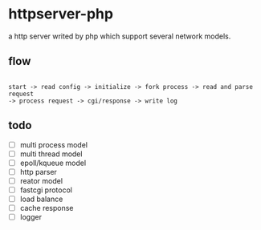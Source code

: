 # httpserver-php

a http server writed by php which support several network models.

## flow

```

start -> read config -> initialize -> fork process -> read and parse request 
-> process request -> cgi/response -> write log

``` 

## todo

- [ ] multi process model
- [ ] multi thread model
- [ ] epoll/kqueue model
- [ ] http parser
- [ ] reator model
- [ ] fastcgi protocol
- [ ] load balance
- [ ] cache response
- [ ] logger